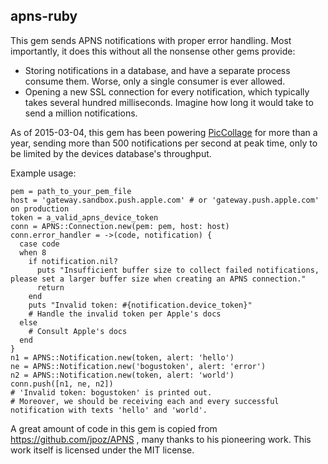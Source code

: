 apns-ruby
-----
This gem sends APNS notifications with proper error handling. Most importantly, it does this without all the nonsense other gems provide:
* Storing notifications in a database, and have a separate process consume them. Worse, only a single consumer is ever allowed.
* Opening a new SSL connection for every notification, which typically takes several hundred milliseconds. Imagine how long it would take to send a million notifications.

As of 2015-03-04, this gem has been powering [PicCollage](http://pic-collage.com/) for more than a year, sending more than 500 notifications per second at peak time, only to be limited by the devices database's throughput.

Example usage:
```
pem = path_to_your_pem_file
host = 'gateway.sandbox.push.apple.com' # or 'gateway.push.apple.com' on production
token = a_valid_apns_device_token
conn = APNS::Connection.new(pem: pem, host: host)
conn.error_handler = ->(code, notification) {
  case code
  when 8
    if notification.nil?
      puts "Insufficient buffer size to collect failed notifications, please set a larger buffer size when creating an APNS connection."
      return
    end
    puts "Invalid token: #{notification.device_token}"
    # Handle the invalid token per Apple's docs
  else
    # Consult Apple's docs
  end
}
n1 = APNS::Notification.new(token, alert: 'hello')
ne = APNS::Notification.new('bogustoken', alert: 'error')
n2 = APNS::Notification.new(token, alert: 'world')
conn.push([n1, ne, n2])
# 'Invalid token: bogustoken' is printed out.
# Moreover, we should be receiving each and every successful notification with texts 'hello' and 'world'.
```

A great amount of code in this gem is copied from https://github.com/jpoz/APNS , many thanks to his pioneering work. This work itself is licensed under the MIT license.
